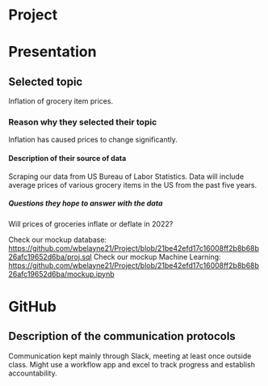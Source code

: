 # Project


# Presentation 

##  Selected topic 
Inflation of grocery item prices.

### Reason why they selected their topic 
Inflation has caused prices to change significantly. 

#### Description of their source of data 
Scraping our data from US Bureau of Labor Statistics. Data will include average prices of various grocery items in the US from the past five years.  

##### Questions they hope to answer with the data
Will prices of groceries inflate or deflate in 2022? 

Check our mockup database: https://github.com/wbelayne21/Project/blob/21be42efd17c16008ff2b8b68b26afc19652d6ba/proj.sql
Check our mockup Machine Learning: https://github.com/wbelayne21/Project/blob/21be42efd17c16008ff2b8b68b26afc19652d6ba/mockup.ipynb

# GitHub 
## Description of the communication protocols 
Communication kept mainly through Slack, meeting at least once outside class. Might use a workflow app and excel to track progress and establish accountability. 
